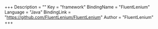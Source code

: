 +++
Description = ""
Key = "framework"
BindingName = "FluentLenium"
Language = "Java"
BindingLink = "https://github.com/FluentLenium/FluentLenium"
Author = "FluentLenium"
+++
